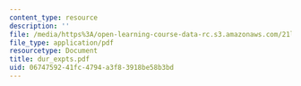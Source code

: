 ```yaml
---
content_type: resource
description: ''
file: /media/https%3A/open-learning-course-data-rc.s3.amazonaws.com/21l-481-victorian-literature-and-culture-spring-2003/0674759241fc4794a3f83918be58b3bd_dur_expts.pdf
file_type: application/pdf
resourcetype: Document
title: dur_expts.pdf
uid: 06747592-41fc-4794-a3f8-3918be58b3bd
---
```


